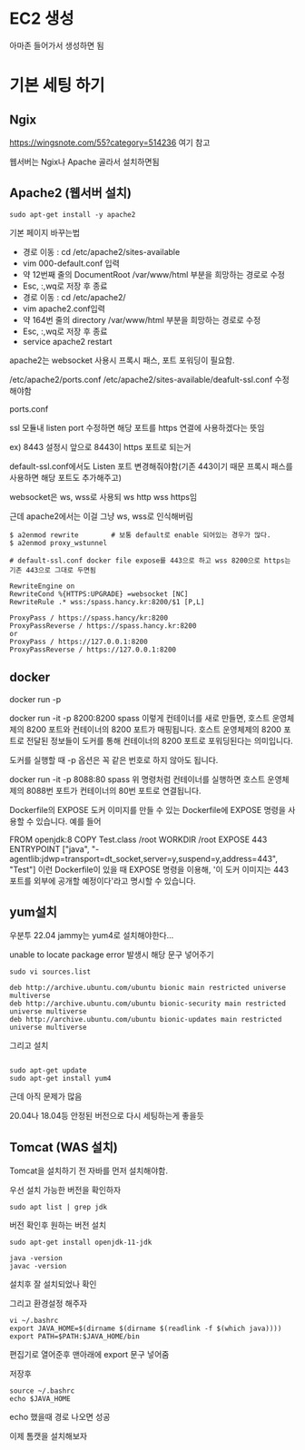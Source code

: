 # EC2 생성

아마존 들어가서 생성하면 됨


# 기본 세팅 하기

## Ngix
https://wingsnote.com/55?category=514236 여기 참고

웹서버는 Ngix나 Apache 골라서 설치하면됨

## Apache2 (웹서버 설치)

``` console
sudo apt-get install -y apache2 
```

기본 페이지 바꾸는법

- 경로 이동 : cd /etc/apache2/sites-available
- vim 000-default.conf 입력
- 약 12번째 줄의 DocumentRoot /var/www/html 부분을 희망하는 경로로 수정
- Esc, :,wq로 저장 후 종료
- 경로 이동 : cd /etc/apache2/
- vim apache2.conf입력
- 약 164번 줄의 directory /var/www/html 부분을 희망하는 경로로 수정
- Esc, :,wq로 저장 후 종료
- service apache2 restart

apache2는 websocket 사용시 프록시 패스, 포트 포워딩이 필요함.

/etc/apache2/ports.conf
/etc/apache2/sites-available/deafult-ssl.conf
수정해야함

ports.conf

ssl 모듈내 listen port 수정하면 해당 포트를 https 연결에 사용하겠다는 뜻임

ex) 8443 설정시 앞으로 8443이 https 포트로 되는거

default-ssl.conf에서도 Listen 포트 변경해줘야함(기존 443이기 때문 프록시 패스를 사용하면 해당 포트도 추가해주고)

websocket은 ws, wss로 사용되 ws http wss https임

근데 apache2에서는 이걸 그냥 ws, wss로 인식해버림

``` console
$ a2enmod rewrite        # 보통 default로 enable 되어있는 경우가 많다.
$ a2enmod proxy_wstunnel

# default-ssl.conf docker file expose를 443으로 하고 wss 8200으로 https는 기존 443으로 그대로 두면됨

RewriteEngine on
RewriteCond %{HTTPS:UPGRADE} =websocket [NC]
RewriteRule .* wss:/spass.hancy.kr:8200/$1 [P,L]
 
ProxyPass / https://spass.hancy/kr:8200
ProxyPassReverse / https://spass.hancy.kr:8200
or
ProxyPass / https://127.0.0.1:8200
ProxyPassReverse / https://127.0.0.1:8200

```

## docker

docker run -p 

docker run -it -p 8200:8200 spass
이렇게 컨테이너를 새로 만들면, 호스트 운영체제의 8200 포트와 컨테이너의 8200 포트가 매핑됩니다. 호스트 운영체제의 8200 포트로 전달된 정보들이 도커를 통해 컨테이너의 8200 포트로 포워딩된다는 의미입니다.

도커를 실행할 때 -p 옵션은 꼭 같은 번호로 하지 않아도 됩니다.

docker run -it -p 8088:80 spass
위 명령처럼 컨테이너를 실행하면 호스트 운영체제의 8088번 포트가 컨테이너의 80번 포트로 연결됩니다.

Dockerfile의 EXPOSE
도커 이미지를 만들 수 있는 Dockerfile에 EXPOSE 명령을 사용할 수 있습니다. 예를 들어

FROM openjdk:8
COPY Test.class /root
WORKDIR /root
EXPOSE 443
ENTRYPOINT ["java", "-agentlib:jdwp=transport=dt_socket,server=y,suspend=y,address=443", "Test"]
이런 Dockerfile이 있을 때 EXPOSE 명령을 이용해, '이 도커 이미지는 443 포트를 외부에 공개할 예정이다'라고 명시할 수 있습니다.


## yum설치

우분투 22.04 jammy는 yum4로 설치해야한다...

unable to locate package error 발생시 해당 문구 넣어주기

``` console
sudo vi sources.list

deb http://archive.ubuntu.com/ubuntu bionic main restricted universe multiverse
deb http://archive.ubuntu.com/ubuntu bionic-security main restricted universe multiverse
deb http://archive.ubuntu.com/ubuntu bionic-updates main restricted universe multiverse

```

그리고 설치

``` console

sudo apt-get update
sudo apt-get install yum4

```

근데 아직 문제가 많음

20.04나 18.04등 안정된 버전으로 다시 세팅하는게 좋을듯



## Tomcat (WAS 설치)

Tomcat을 설치하기 전 자바를 먼저 설치해야함.

우선 설치 가능한 버전을 확인하자

```console
sudo apt list | grep jdk

```

버전 확인후 원하는 버전 설치

```console
sudo apt-get install openjdk-11-jdk

java -version
javac -version
```
설치후 잘 설치되었나 확인

그리고 환경설정 해주자

``` console
vi ~/.bashrc
export JAVA_HOME=$(dirname $(dirname $(readlink -f $(which java))))
export PATH=$PATH:$JAVA_HOME/bin

```
편집기로 열어준후 맨아래에 export 문구 넣어줌

저장후 

``` console
source ~/.bashrc
echo $JAVA_HOME
```

echo 했을때 경로 나오면 성공

이제 톰캣을 설치해보자

## 





